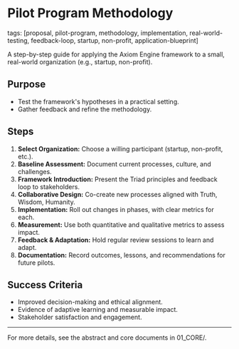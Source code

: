 # Pilot Program Methodology

tags: [proposal, pilot-program, methodology, implementation, real-world-testing, feedback-loop, startup, non-profit, application-blueprint]

A step-by-step guide for applying the Axiom Engine framework to a small, real-world organization (e.g., startup, non-profit).

## Purpose
- Test the framework's hypotheses in a practical setting.
- Gather feedback and refine the methodology.

## Steps
1. **Select Organization:** Choose a willing participant (startup, non-profit, etc.).
2. **Baseline Assessment:** Document current processes, culture, and challenges.
3. **Framework Introduction:** Present the Triad principles and feedback loop to stakeholders.
4. **Collaborative Design:** Co-create new processes aligned with Truth, Wisdom, Humanity.
5. **Implementation:** Roll out changes in phases, with clear metrics for each.
6. **Measurement:** Use both quantitative and qualitative metrics to assess impact.
7. **Feedback & Adaptation:** Hold regular review sessions to learn and adapt.
8. **Documentation:** Record outcomes, lessons, and recommendations for future pilots.

## Success Criteria
- Improved decision-making and ethical alignment.
- Evidence of adaptive learning and measurable impact.
- Stakeholder satisfaction and engagement.

---

For more details, see the abstract and core documents in 01_CORE/.